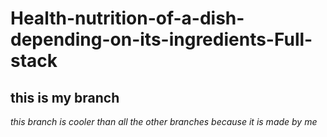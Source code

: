 # Health-nutrition-of-a-dish-depending-on-its-ingredients-Full-stack
this is my branch 
--------------------------------
*this branch is cooler than all the other branches because it is made by me*